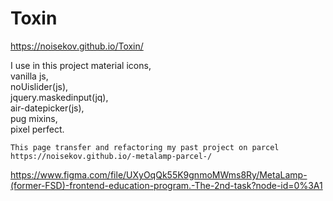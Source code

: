 # Toxin

https://noisekov.github.io/Toxin/

I use in this project material icons,<br> vanilla js,<br> noUislider(js),<br> jquery.maskedinput(jq),<br> air-datepicker(js),<br> pug mixins,<br> pixel perfect.


```This page transfer and refactoring my past project on parcel https://noisekov.github.io/-metalamp-parcel-/```

https://www.figma.com/file/UXyOqQk55K9gnmoMWms8Ry/MetaLamp-(former-FSD)-frontend-education-program.-The-2nd-task?node-id=0%3A1
